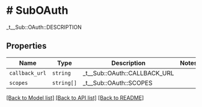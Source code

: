 # # SubOAuth

_t__Sub::OAuth::DESCRIPTION

## Properties

Name | Type | Description | Notes
------------ | ------------- | ------------- | -------------
| `callback_url` | ```string``` |  _t__Sub::OAuth::CALLBACK_URL  |  |
| `scopes` | ```string[]``` |  _t__Sub::OAuth::SCOPES  |  |

[[Back to Model list]](../../README.md#models) [[Back to API list]](../../README.md#endpoints) [[Back to README]](../../README.md)
